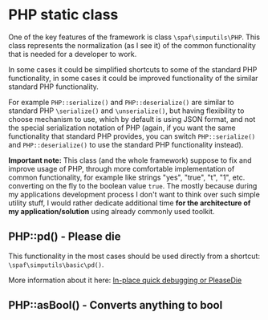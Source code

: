 # PHP static class

One of the key features of the framework is class `\spaf\simputils\PHP`.
This class represents the normalization (as I see it) of the common functionality that is needed for
a developer to work.

In some cases it could be simplified shortcuts to some of the standard PHP functionality,
in some cases it could be improved functionality of the similar standard PHP functionality.

For example `PHP::serialize()` and `PHP::deserialize()` are similar to standard PHP `\serialize()`
and `\unserialize()`, but having flexibility to choose mechanism to use, which by default is using
JSON format, and not the special serialization notation of PHP (again, if you want the same 
functionality that standard PHP provides, you can switch `PHP::serialize()` and `PHP::deserialize()`
to use the standard PHP functionality instead).

**Important note:** This class (and the whole framework) suppose to fix and improve usage of PHP, 
through more comfortable implementation of common functionality, for example like strings "yes", 
"true", "t", "1", etc. converting on the fly to the boolean value `true`. The mostly because
during my applications development process I don't want to think over such simple utility stuff,
I would rather dedicate additional time **for the architecture of my application/solution**
using already commonly used toolkit.

## PHP::pd() - Please die

This functionality in the most cases should be used directly from 
a shortcut: `\spaf\simputils\basic\pd()`.

More information about it here: [In-place quick debugging or PleaseDie](use-cases-debugging.md)

## PHP::asBool() - Converts anything to bool

